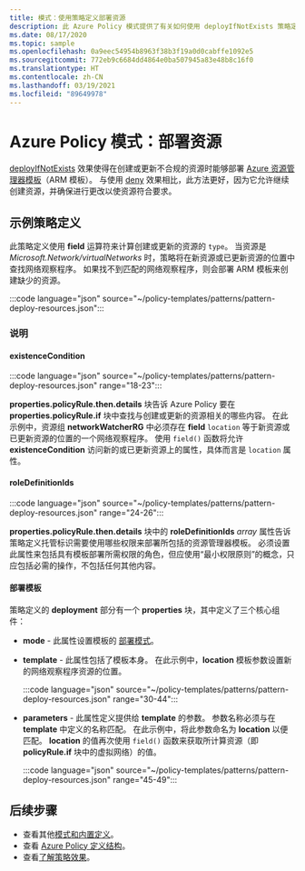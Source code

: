 ```yaml
---
title: 模式：使用策略定义部署资源
description: 此 Azure Policy 模式提供了有关如何使用 deployIfNotExists 策略定义部署资源的示例。
ms.date: 08/17/2020
ms.topic: sample
ms.openlocfilehash: 0a9eec54954b8963f38b3f19a0d0cabffe1092e5
ms.sourcegitcommit: 772eb9c6684dd4864e0ba507945a83e48b8c16f0
ms.translationtype: HT
ms.contentlocale: zh-CN
ms.lasthandoff: 03/19/2021
ms.locfileid: "89649978"
---
```

# <a name="azure-policy-pattern-deploy-resources"></a>Azure Policy 模式：部署资源

[deployIfNotExists](../concepts/effects.md#deployifnotexists) 效果使得在创建或更新不合规的资源时能够部署 [Azure 资源管理器模板](../../../azure-resource-manager/templates/overview.md)（ARM 模板）。 与使用 [deny](../concepts/effects.md#deny) 效果相比，此方法更好，因为它允许继续创建资源，并确保进行更改以使资源符合要求。

## <a name="sample-policy-definition"></a>示例策略定义

此策略定义使用 **field** 运算符来计算创建或更新的资源的 `type`。 当资源是 _Microsoft.Network/virtualNetworks_ 时，策略将在新资源或已更新资源的位置中查找网络观察程序。 如果找不到匹配的网络观察程序，则会部署 ARM 模板来创建缺少的资源。

:::code language="json" source="~/policy-templates/patterns/pattern-deploy-resources.json":::

### <a name="explanation"></a>说明

#### <a name="existencecondition"></a>existenceCondition

:::code language="json" source="~/policy-templates/patterns/pattern-deploy-resources.json" range="18-23":::

**properties.policyRule.then.details** 块告诉 Azure Policy 要在 **properties.policyRule.if** 块中查找与创建或更新的资源相关的哪些内容。 在此示例中，资源组 **networkWatcherRG** 中必须存在 **field** `location` 等于新资源或已更新资源的位置的一个网络观察程序。 使用 `field()` 函数将允许 **existenceCondition** 访问新的或已更新资源上的属性，具体而言是 `location` 属性。

#### <a name="roledefinitionids"></a>roleDefinitionIds

:::code language="json" source="~/policy-templates/patterns/pattern-deploy-resources.json" range="24-26":::

**properties.policyRule.then.details** 块中的 **roleDefinitionIds** _array_ 属性告诉策略定义托管标识需要使用哪些权限来部署所包括的资源管理器模板。 必须设置此属性来包括具有模板部署所需权限的角色，但应使用“最小权限原则”的概念，只应包括必需的操作，不包括任何其他内容。

#### <a name="deployment-template"></a>部署模板

策略定义的 **deployment** 部分有一个 **properties** 块，其中定义了三个核心组件：

- **mode** - 此属性设置模板的 [部署模式](../../../azure-resource-manager/templates/deployment-modes.md)。

- **template** - 此属性包括了模板本身。 在此示例中，**location** 模板参数设置新的网络观察程序资源的位置。

  :::code language="json" source="~/policy-templates/patterns/pattern-deploy-resources.json" range="30-44":::
  
- **parameters** - 此属性定义提供给 **template** 的参数。 参数名称必须与在 **template** 中定义的名称匹配。 在此示例中，将此参数命名为 **location** 以便匹配。 **location** 的值再次使用 `field()` 函数来获取所计算资源（即 **policyRule.if** 块中的虚拟网络）的值。

  :::code language="json" source="~/policy-templates/patterns/pattern-deploy-resources.json" range="45-49":::

## <a name="next-steps"></a>后续步骤

- 查看其他[模式和内置定义](./index.md)。
- 查看 [Azure Policy 定义结构](../concepts/definition-structure.md)。
- 查看[了解策略效果](../concepts/effects.md)。